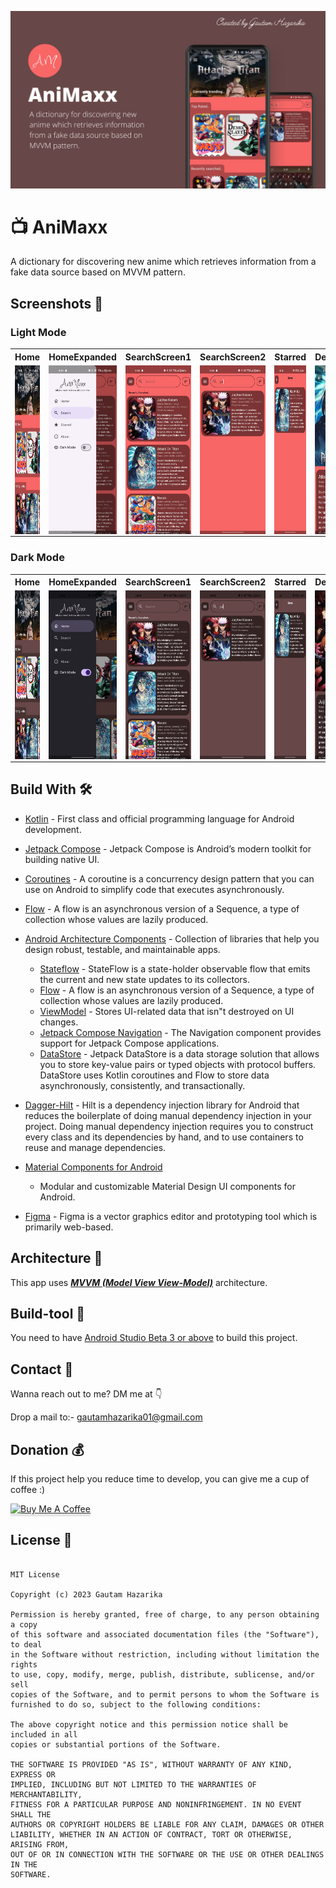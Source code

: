 ![GitHub Cards Preview](https://github.com/gautam84/AniMaxx/blob/master/art/AniMaxx.png?raw=true)

# 📺 AniMaxx
A dictionary for discovering new anime which retrieves information from a fake data source based on MVVM pattern.

## Screenshots 📱 


### Light Mode
<table style="table-layout: fixed;">
  <tr>
    <th>Home</th>
    <th>HomeExpanded</th>
    <th>SearchScreen1</th>
    <th>SearchScreen2</th>
    <th>Starred</th>
    <th>DetailScreen</th>
    <th>About</th>
  </tr>
  <tr>
    <td><img src="https://github.com/gautam84/AniMaxx/blob/master/screenshots/lightMode/HomeLight.jpeg" alt="Home" style="height: 270px; width: auto; display: block; margin: 0 auto;"></td>
    <td><img src="https://github.com/gautam84/AniMaxx/blob/master/screenshots/lightMode/HomeExpandedLight.jpeg" alt="HomeExpanded" style="height: 270px; width: auto; display: block; margin: 0 auto;"></td>
    <td><img src="https://github.com/gautam84/AniMaxx/blob/master/screenshots/lightMode/SearchScreen1Light.jpeg" alt="SearchScreen1" style="height: 270px; width: auto; display: block; margin: 0 auto;"></td>
    <td><img src="https://github.com/gautam84/AniMaxx/blob/master/screenshots/lightMode/SearchScreen2Light.jpeg" alt="SearchScreen2" style="height: 270px; width: auto; display: block; margin: 0 auto;"></td>
    <td><img src="https://github.com/gautam84/AniMaxx/blob/master/screenshots/lightMode/StarredScreenLight.jpeg" alt="Starred" style="height: 270px; width: auto; display: block; margin: 0 auto;"></td>
    <td><img src="https://github.com/gautam84/AniMaxx/blob/master/screenshots/lightMode/DetailScreenLight.jpeg" alt="DetailScreen" style="height: 270px; width: auto; display: block; margin: 0 auto;"></td>
    <td><img src="https://github.com/gautam84/AniMaxx/blob/master/screenshots/lightMode/AboutScreenLight.jpeg" alt="About" style="height: 270px; width: auto; display: block; margin: 0 auto;"></td>
  </tr>
</table>

### Dark Mode
<table style="table-layout: fixed;">
  <tr>
    <th>Home</th>
    <th>HomeExpanded</th>
    <th>SearchScreen1</th>
    <th>SearchScreen2</th>
    <th>Starred</th>
    <th>DetailScreen</th>
    <th>About</th>
  </tr>
  <tr>
    <td><img src="https://github.com/gautam84/AniMaxx/blob/master/screenshots/darkMode/HomeDark.jpeg" alt="Home" style="height: 270px; width: auto; display: block; margin: 0 auto;"></td>
    <td><img src="https://github.com/gautam84/AniMaxx/blob/master/screenshots/darkMode/HomeExpandedDark.jpeg" alt="HomeExpanded" style="height: 270px; width: auto; display: block; margin: 0 auto;"></td>
    <td><img src="https://github.com/gautam84/AniMaxx/blob/master/screenshots/darkMode/SearchScreen1Dark.jpeg" alt="SearchScreen1" style="height: 270px; width: auto; display: block; margin: 0 auto;"></td>
    <td><img src="https://github.com/gautam84/AniMaxx/blob/master/screenshots/darkMode/SearchScreen2Dark.jpeg" alt="SearchScreen2" style="height: 270px; width: auto; display: block; margin: 0 auto;"></td>
    <td><img src="https://github.com/gautam84/AniMaxx/blob/master/screenshots/darkMode/StarredScreenDark.jpeg" alt="Starred" style="height: 270px; width: auto; display: block; margin: 0 auto;"></td>
    <td><img src="https://github.com/gautam84/AniMaxx/blob/master/screenshots/darkMode/DetailScreenDark.jpeg" alt="DetailScreen" style="height: 270px; width: auto; display: block; margin: 0 auto;"></td>
    <td><img src="https://github.com/gautam84/AniMaxx/blob/master/screenshots/darkMode/AboutScreenDark.jpeg" alt="About" style="height: 270px; width: auto; display: block; margin: 0 auto;"></td>
  </tr>
</table>


## Build With 🛠

- [Kotlin](https://kotlinlang.org/) - First class and official programming language for Android
  development.
- [Jetpack Compose](https://developer.android.com/jetpack/compose) - Jetpack Compose is Android’s
  modern toolkit for building native UI.
- [Coroutines](https://kotlinlang.org/docs/reference/coroutines-overview.html) - A coroutine is a
  concurrency design pattern that you can use on Android to simplify code that executes
  asynchronously.
- [Flow](https://kotlinlang.org/docs/reference/coroutines/flow.html) - A flow is an asynchronous
  version of a Sequence, a type of collection whose values are lazily produced.
- [Android Architecture Components](https://developer.android.com/topic/libraries/architecture) -
  Collection of libraries that help you design robust, testable, and maintainable apps.
  - [Stateflow](https://developer.android.com/kotlin/flow/stateflow-and-sharedflow) - StateFlow is a
    state-holder observable flow that emits the current and new state updates to its collectors.
  - [Flow](https://kotlinlang.org/docs/reference/coroutines/flow.html) - A flow is an asynchronous
    version of a Sequence, a type of collection whose values are lazily produced.
  - [ViewModel](https://developer.android.com/topic/libraries/architecture/viewmodel) - Stores
    UI-related data that isn"t destroyed on UI changes.
  - [Jetpack Compose Navigation](https://developer.android.com/jetpack/compose/navigation) - The
    Navigation component provides support for Jetpack Compose applications.
  - [DataStore](https://developer.android.com/topic/libraries/architecture/datastore) - Jetpack
    DataStore is a data storage solution that allows you to store key-value pairs or typed objects
    with protocol buffers. DataStore uses Kotlin coroutines and Flow to store data asynchronously,
    consistently, and transactionally.
- [Dagger-Hilt](https://developer.android.com/training/dependency-injection/hilt-android) - Hilt is a dependency injection library for Android that reduces the     boilerplate of doing manual dependency injection in your project. Doing manual dependency injection requires you to construct every class and its                 dependencies by hand, and to use containers to reuse and manage dependencies.

- [Material Components for Android](https://github.com/material-components/material-components-android)
  - Modular and customizable Material Design UI components for Android.
- [Figma](https://figma.com/) - Figma is a vector graphics editor and prototyping tool which is
  primarily web-based.

## Architecture 🗼

This app uses [***MVVM (Model View
View-Model)***](https://developer.android.com/jetpack/docs/guide#recommended-app-arch) architecture.

## Build-tool 🧰
You need to have [Android Studio Beta 3 or above](https://developer.android.com/studio/preview) to build this project.

## Contact 📩

Wanna reach out to me? DM me at 👇

Drop a mail to:- gautamhazarika01@gmail.com

## Donation 💰

If this project help you reduce time to develop, you can give me a cup of coffee :)

<a href="https://www.buymeacoffee.com/gautam.hz" target="_blank"><img src="https://www.buymeacoffee.com/assets/img/custom_images/yellow_img.png" alt="Buy Me A Coffee" style="height: 41px !important;width: 174px !important;box-shadow: 0px 3px 2px 0px rgba(190, 190, 190, 0.5) !important;-webkit-box-shadow: 0px 3px 2px 0px rgba(190, 190, 190, 0.5) !important;" ></a>


## License 🔖

```

MIT License

Copyright (c) 2023 Gautam Hazarika

Permission is hereby granted, free of charge, to any person obtaining a copy
of this software and associated documentation files (the "Software"), to deal
in the Software without restriction, including without limitation the rights
to use, copy, modify, merge, publish, distribute, sublicense, and/or sell
copies of the Software, and to permit persons to whom the Software is
furnished to do so, subject to the following conditions:

The above copyright notice and this permission notice shall be included in all
copies or substantial portions of the Software.

THE SOFTWARE IS PROVIDED "AS IS", WITHOUT WARRANTY OF ANY KIND, EXPRESS OR
IMPLIED, INCLUDING BUT NOT LIMITED TO THE WARRANTIES OF MERCHANTABILITY,
FITNESS FOR A PARTICULAR PURPOSE AND NONINFRINGEMENT. IN NO EVENT SHALL THE
AUTHORS OR COPYRIGHT HOLDERS BE LIABLE FOR ANY CLAIM, DAMAGES OR OTHER
LIABILITY, WHETHER IN AN ACTION OF CONTRACT, TORT OR OTHERWISE, ARISING FROM,
OUT OF OR IN CONNECTION WITH THE SOFTWARE OR THE USE OR OTHER DEALINGS IN THE
SOFTWARE.



```

